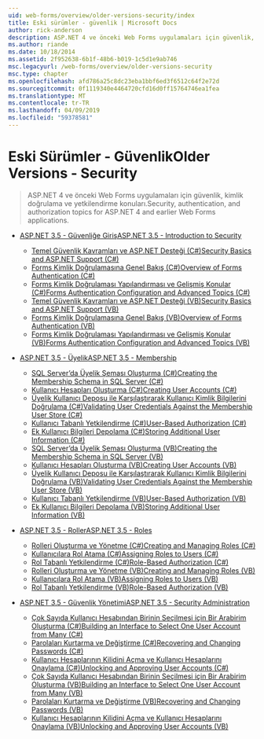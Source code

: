 ```yaml
---
uid: web-forms/overview/older-versions-security/index
title: Eski sürümler - güvenlik | Microsoft Docs
author: rick-anderson
description: ASP.NET 4 ve önceki Web Forms uygulamaları için güvenlik, kimlik doğrulama ve yetkilendirme konuları.
ms.author: riande
ms.date: 10/18/2014
ms.assetid: 2f952638-6b1f-48b6-b019-1c5d1e9ab746
msc.legacyurl: /web-forms/overview/older-versions-security
msc.type: chapter
ms.openlocfilehash: afd786a25c8dc23eba1bbf6ed3f6512c64f2e72d
ms.sourcegitcommit: 0f1119340e4464720cfd16d0ff15764746ea1fea
ms.translationtype: MT
ms.contentlocale: tr-TR
ms.lasthandoff: 04/09/2019
ms.locfileid: "59378581"
---
```

# <a name="older-versions---security"></a><span data-ttu-id="1ef6a-103">Eski Sürümler - Güvenlik</span><span class="sxs-lookup"><span data-stu-id="1ef6a-103">Older Versions - Security</span></span>

> <span data-ttu-id="1ef6a-104">ASP.NET 4 ve önceki Web Forms uygulamaları için güvenlik, kimlik doğrulama ve yetkilendirme konuları.</span><span class="sxs-lookup"><span data-stu-id="1ef6a-104">Security, authentication, and authorization topics for ASP.NET 4 and earlier Web Forms applications.</span></span>


- [<span data-ttu-id="1ef6a-105">ASP.NET 3.5 - Güvenliğe Giriş</span><span class="sxs-lookup"><span data-stu-id="1ef6a-105">ASP.NET 3.5 - Introduction to Security</span></span>](introduction/index.md)

    - [<span data-ttu-id="1ef6a-106">Temel Güvenlik Kavramları ve ASP.NET Desteği (C#)</span><span class="sxs-lookup"><span data-stu-id="1ef6a-106">Security Basics and ASP.NET Support (C#)</span></span>](introduction/security-basics-and-asp-net-support-cs.md)
    - [<span data-ttu-id="1ef6a-107">Forms Kimlik Doğrulamasına Genel Bakış (C#)</span><span class="sxs-lookup"><span data-stu-id="1ef6a-107">Overview of Forms Authentication (C#)</span></span>](introduction/an-overview-of-forms-authentication-cs.md)
    - [<span data-ttu-id="1ef6a-108">Forms Kimlik Doğrulaması Yapılandırması ve Gelişmiş Konular (C#)</span><span class="sxs-lookup"><span data-stu-id="1ef6a-108">Forms Authentication Configuration and Advanced Topics (C#)</span></span>](introduction/forms-authentication-configuration-and-advanced-topics-cs.md)
    - [<span data-ttu-id="1ef6a-109">Temel Güvenlik Kavramları ve ASP.NET Desteği (VB)</span><span class="sxs-lookup"><span data-stu-id="1ef6a-109">Security Basics and ASP.NET Support (VB)</span></span>](introduction/security-basics-and-asp-net-support-vb.md)
    - [<span data-ttu-id="1ef6a-110">Forms Kimlik Doğrulamasına Genel Bakış (VB)</span><span class="sxs-lookup"><span data-stu-id="1ef6a-110">Overview of Forms Authentication (VB)</span></span>](introduction/an-overview-of-forms-authentication-vb.md)
    - [<span data-ttu-id="1ef6a-111">Forms Kimlik Doğrulaması Yapılandırması ve Gelişmiş Konular (VB)</span><span class="sxs-lookup"><span data-stu-id="1ef6a-111">Forms Authentication Configuration and Advanced Topics (VB)</span></span>](introduction/forms-authentication-configuration-and-advanced-topics-vb.md)
- [<span data-ttu-id="1ef6a-112">ASP.NET 3.5 - Üyelik</span><span class="sxs-lookup"><span data-stu-id="1ef6a-112">ASP.NET 3.5 - Membership</span></span>](membership/index.md)

    - [<span data-ttu-id="1ef6a-113">SQL Server’da Üyelik Şeması Oluşturma (C#)</span><span class="sxs-lookup"><span data-stu-id="1ef6a-113">Creating the Membership Schema in SQL Server (C#)</span></span>](membership/creating-the-membership-schema-in-sql-server-cs.md)
    - [<span data-ttu-id="1ef6a-114">Kullanıcı Hesapları Oluşturma (C#)</span><span class="sxs-lookup"><span data-stu-id="1ef6a-114">Creating User Accounts (C#)</span></span>](membership/creating-user-accounts-cs.md)
    - [<span data-ttu-id="1ef6a-115">Üyelik Kullanıcı Deposu ile Karşılaştırarak Kullanıcı Kimlik Bilgilerini Doğrulama (C#)</span><span class="sxs-lookup"><span data-stu-id="1ef6a-115">Validating User Credentials Against the Membership User Store (C#)</span></span>](membership/validating-user-credentials-against-the-membership-user-store-cs.md)
    - [<span data-ttu-id="1ef6a-116">Kullanıcı Tabanlı Yetkilendirme (C#)</span><span class="sxs-lookup"><span data-stu-id="1ef6a-116">User-Based Authorization (C#)</span></span>](membership/user-based-authorization-cs.md)
    - [<span data-ttu-id="1ef6a-117">Ek Kullanıcı Bilgileri Depolama (C#)</span><span class="sxs-lookup"><span data-stu-id="1ef6a-117">Storing Additional User Information (C#)</span></span>](membership/storing-additional-user-information-cs.md)
    - [<span data-ttu-id="1ef6a-118">SQL Server’da Üyelik Şeması Oluşturma (VB)</span><span class="sxs-lookup"><span data-stu-id="1ef6a-118">Creating the Membership Schema in SQL Server (VB)</span></span>](membership/creating-the-membership-schema-in-sql-server-vb.md)
    - [<span data-ttu-id="1ef6a-119">Kullanıcı Hesapları Oluşturma (VB)</span><span class="sxs-lookup"><span data-stu-id="1ef6a-119">Creating User Accounts (VB)</span></span>](membership/creating-user-accounts-vb.md)
    - [<span data-ttu-id="1ef6a-120">Üyelik Kullanıcı Deposu ile Karşılaştırarak Kullanıcı Kimlik Bilgilerini Doğrulama (VB)</span><span class="sxs-lookup"><span data-stu-id="1ef6a-120">Validating User Credentials Against the Membership User Store (VB)</span></span>](membership/validating-user-credentials-against-the-membership-user-store-vb.md)
    - [<span data-ttu-id="1ef6a-121">Kullanıcı Tabanlı Yetkilendirme (VB)</span><span class="sxs-lookup"><span data-stu-id="1ef6a-121">User-Based Authorization (VB)</span></span>](membership/user-based-authorization-vb.md)
    - [<span data-ttu-id="1ef6a-122">Ek Kullanıcı Bilgileri Depolama (VB)</span><span class="sxs-lookup"><span data-stu-id="1ef6a-122">Storing Additional User Information (VB)</span></span>](membership/storing-additional-user-information-vb.md)
- [<span data-ttu-id="1ef6a-123">ASP.NET 3.5 - Roller</span><span class="sxs-lookup"><span data-stu-id="1ef6a-123">ASP.NET 3.5 - Roles</span></span>](roles/index.md)

    - [<span data-ttu-id="1ef6a-124">Rolleri Oluşturma ve Yönetme (C#)</span><span class="sxs-lookup"><span data-stu-id="1ef6a-124">Creating and Managing Roles (C#)</span></span>](roles/creating-and-managing-roles-cs.md)
    - [<span data-ttu-id="1ef6a-125">Kullanıcılara Rol Atama (C#)</span><span class="sxs-lookup"><span data-stu-id="1ef6a-125">Assigning Roles to Users (C#)</span></span>](roles/assigning-roles-to-users-cs.md)
    - [<span data-ttu-id="1ef6a-126">Rol Tabanlı Yetkilendirme (C#)</span><span class="sxs-lookup"><span data-stu-id="1ef6a-126">Role-Based Authorization (C#)</span></span>](roles/role-based-authorization-cs.md)
    - [<span data-ttu-id="1ef6a-127">Rolleri Oluşturma ve Yönetme (VB)</span><span class="sxs-lookup"><span data-stu-id="1ef6a-127">Creating and Managing Roles (VB)</span></span>](roles/creating-and-managing-roles-vb.md)
    - [<span data-ttu-id="1ef6a-128">Kullanıcılara Rol Atama (VB)</span><span class="sxs-lookup"><span data-stu-id="1ef6a-128">Assigning Roles to Users (VB)</span></span>](roles/assigning-roles-to-users-vb.md)
    - [<span data-ttu-id="1ef6a-129">Rol Tabanlı Yetkilendirme (VB)</span><span class="sxs-lookup"><span data-stu-id="1ef6a-129">Role-Based Authorization (VB)</span></span>](roles/role-based-authorization-vb.md)
- [<span data-ttu-id="1ef6a-130">ASP.NET 3.5 - Güvenlik Yönetimi</span><span class="sxs-lookup"><span data-stu-id="1ef6a-130">ASP.NET 3.5 - Security Administration</span></span>](admin/index.md)

    - [<span data-ttu-id="1ef6a-131">Çok Sayıda Kullanıcı Hesabından Birinin Seçilmesi için Bir Arabirim Oluşturma (C#)</span><span class="sxs-lookup"><span data-stu-id="1ef6a-131">Building an Interface to Select One User Account from Many (C#)</span></span>](admin/building-an-interface-to-select-one-user-account-from-many-cs.md)
    - [<span data-ttu-id="1ef6a-132">Parolaları Kurtarma ve Değiştirme (C#)</span><span class="sxs-lookup"><span data-stu-id="1ef6a-132">Recovering and Changing Passwords (C#)</span></span>](admin/recovering-and-changing-passwords-cs.md)
    - [<span data-ttu-id="1ef6a-133">Kullanıcı Hesaplarının Kilidini Açma ve Kullanıcı Hesaplarını Onaylama (C#)</span><span class="sxs-lookup"><span data-stu-id="1ef6a-133">Unlocking and Approving User Accounts (C#)</span></span>](admin/unlocking-and-approving-user-accounts-cs.md)
    - [<span data-ttu-id="1ef6a-134">Çok Sayıda Kullanıcı Hesabından Birinin Seçilmesi için Bir Arabirim Oluşturma (VB)</span><span class="sxs-lookup"><span data-stu-id="1ef6a-134">Building an Interface to Select One User Account from Many (VB)</span></span>](admin/building-an-interface-to-select-one-user-account-from-many-vb.md)
    - [<span data-ttu-id="1ef6a-135">Parolaları Kurtarma ve Değiştirme (VB)</span><span class="sxs-lookup"><span data-stu-id="1ef6a-135">Recovering and Changing Passwords (VB)</span></span>](admin/recovering-and-changing-passwords-vb.md)
    - [<span data-ttu-id="1ef6a-136">Kullanıcı Hesaplarının Kilidini Açma ve Kullanıcı Hesaplarını Onaylama (VB)</span><span class="sxs-lookup"><span data-stu-id="1ef6a-136">Unlocking and Approving User Accounts (VB)</span></span>](admin/unlocking-and-approving-user-accounts-vb.md)
